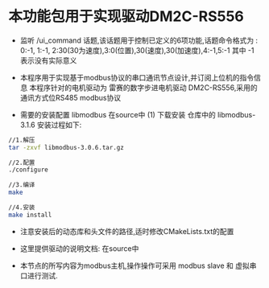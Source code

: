 # 本功能包用于实现驱动DM2C-RS556
* 监听 /ui_command 话题,该话题用于控制已定义的6项功能,话题命令格式为 :
 0:-1, 1:-1, 2:30(30为速度),3:0(位置),30(速度),30(加速度),4:-1,5:-1
其中 -1 表示没有实际意义

* 本程序用于实现基于modbus协议的串口通讯节点设计,并订阅上位机的指令信息
  本程序针对的电机驱动为 雷赛的数字步进电机驱动 DM2C-RS556,采用的通讯方式位RS485 modbus协议

* 需要的安装配置 libmodbus 在source中
(1) 下载安装 仓库中的 libmodbus-3.1.6 
安装过程如下:

``` bash
//1.解压
tar -zxvf libmodbus-3.0.6.tar.gz
    
//2.配置
./configure
    
//3.编译
make
    
//4.安装
make install
```

* 注意安装后的动态库和头文件的路径,适时修改CMakeLists.txt的配置


* 这里提供驱动的说明文档: 在source中

* 本节点的所写内容为modbus主机,操作操作可采用 modbus slave 和 虚拟串口进行测试.
